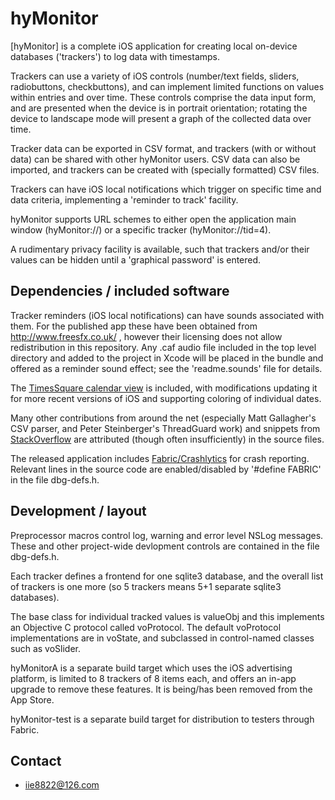 # hyMonitor

[hyMonitor] is a complete iOS application for creating local on-device databases ('trackers') to log data with timestamps.

Trackers can use a variety of iOS controls (number/text fields, sliders, radiobuttons, checkbuttons), and can implement limited functions on values within entries and over time.  These controls comprise the data input form, and are presented when the device is in portrait orientation; rotating the device to landscape mode will present a graph of the collected data over time.

Tracker data can be exported in CSV format, and trackers (with or without data) can be shared with other hyMonitor users.  CSV data can also be imported, and trackers can be created with (specially formatted) CSV files.

Trackers can have iOS local notifications which trigger on specific time and data criteria, implementing a 'reminder to track' facility.

hyMonitor supports URL schemes to either open the application main window (hyMonitor://) or a specific tracker (hyMonitor://tid=4).

A rudimentary privacy facility is available, such that trackers and/or their values can be hidden until a 'graphical password' is entered.


## Dependencies / included software

Tracker reminders (iOS local notifications) can have sounds associated with them.  For the published app these have been obtained from http://www.freesfx.co.uk/ , however their licensing does not allow redistribution in this repository.  Any .caf audio file included in the top level directory and added to the project in Xcode will be placed in the bundle and offered as a reminder sound effect; see the 'readme.sounds' file for details.

The [TimesSquare calendar view](https://github.com/puls/objc-TimesSquare) is included, with modifications updating it for more recent versions of iOS and supporting coloring of individual dates.

Many other contributions from around the net (especially Matt Gallagher's CSV parser, and Peter Steinberger's ThreadGuard work) and snippets from [StackOverflow](http://stackoverflow.com/) are attributed (though often insufficiently) in the source files. 

The released application includes [Fabric/Crashlytics](https://try.crashlytics.com/) for crash reporting.  Relevant lines in the source code are enabled/disabled by '#define FABRIC' in the file dbg-defs.h.

## Development / layout

Preprocessor macros control log, warning and error level NSLog messages.  These and other project-wide devlopment controls are contained in the file dbg-defs.h.

Each tracker defines a frontend for one sqlite3 database, and the overall list of trackers is one more (so 5 trackers means 5+1 separate sqlite3 databases).

The base class for individual tracked values is valueObj and this implements an Objective C protocol called voProtocol.   The default voProtocol implementations are in voState, and subclassed in control-named classes such as voSlider.

hyMonitorA is a separate build target which uses the iOS advertising platform, is limited to 8 trackers of 8 items each, and offers an in-app upgrade to remove these features.  It is being/has been removed from the App Store.

hyMonitor-test is a separate build target for distribution to testers through Fabric.

## Contact

- iie8822@126.com
